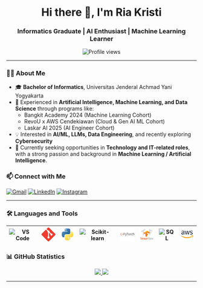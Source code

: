<h1 align="center">Hi there 👋, I'm Ria Kristi</h1>
<h3 align="center">Informatics Graduate | AI Enthusiast | Machine Learning Learner</h3>

<p align="center">
  <img src="https://komarev.com/ghpvc/?username=riakrst&color=blue" alt="Profile views"/>
</p>

---

### 👩‍💻 About Me
- 🎓 **Bachelor of Informatics**, Universitas Jenderal Achmad Yani Yogyakarta 
- 🌱 Experienced in **Artificial Intelligence, Machine Learning, and Data Science** through programs like:
  - Bangkit Academy 2024 (Machine Learning Cohort)  
  - RevoU x AWS Cendekiawan (Cloud & Gen AI ML Cohort)  
  - Laskar AI 2025 (AI Engineer Cohort)  
- 💡 Interested in **AI/ML, LLMs, Data Engineering**, and recently exploring **Cybersecurity**  
- 🚀 Currently seeking opportunities in **Technology and IT-related roles**, 
  with a strong passion and background in **Machine Learning / Artificial Intelligence**.

### 📫 Connect with Me
<p align="left">
  <a href="mailto:riakristibasri@gmail.com"><img src="https://img.icons8.com/color/48/gmail-new.png" width="40" alt="Gmail"/></a>
  <a href="https://www.linkedin.com/in/riakristi/"><img src="https://img.icons8.com/color/48/linkedin.png" width="40" alt="LinkedIn"/></a>
  <a href="https://instagram.com/riakrst"><img src="https://img.icons8.com/fluency/48/instagram-new.png" width="40" alt="Instagram"/></a>
</p>

---

### 🛠️ Languages and Tools
<img title="VS Code" alt="VS Code" width="40px" src="https://img.icons8.com/fluent/48/000000/visual-studio-code-2019.png">|<img title="git" alt="git" width="40px" src="https://raw.githubusercontent.com/github/explore/master/topics/git/git.png">|<img title="Python" alt="Python" width="40px" src="https://raw.githubusercontent.com/github/explore/master/topics/python/python.png">|<img title="Scikit-learn" alt="Scikit-learn" width="40px" src="https://upload.wikimedia.org/wikipedia/commons/0/05/Scikit_learn_logo_small.svg"> |<img title="PyTorch" alt="PyTorch" width="40px" src="https://raw.githubusercontent.com/github/explore/master/topics/pytorch/pytorch.png"> | <img title="TensorFlow" alt="TensorFlow" width="40px" src="https://raw.githubusercontent.com/github/explore/master/topics/tensorflow/tensorflow.png">|<img title="SQL" alt="SQL" width="40px" src="https://img.icons8.com/ios-filled/50/000000/sql.png"> |<img title="AWS" alt="AWS" width="40px" src="https://raw.githubusercontent.com/github/explore/master/topics/aws/aws.png">  
|--|--|--|--|--|--|--|--|

<!--
### 📂 Featured Projects
- 🖼️ [Kaloriku (Bangkit Academy Capstone)](https://github.com/C241-PS437-Kaloriku) – Image classification app for calorie estimation  
- 🤖 [Aetheria Chatbot (RevoU x AWS)](https://github.com/TimLimaCendikiawan/Aetheria) – Career planning chatbot powered by AWS PartyRock  
- 🗣️ [BISpeak (Laskar AI Capstone)](https://github.com/LaskarAI-BISpeak) – AI-powered project deployment in industry use-case  

---
-->

### 📊 GitHub Statistics
<div align="center">
  <a href="https://github.com/riakrst">
    <img src="https://github-readme-stats.vercel.app/api?username=riakrst&show_icons=true&theme=algolia&count_private=true" height="180em"/>
    <img src="https://github-readme-stats.vercel.app/api/top-langs/?username=riakrst&layout=compact&theme=algolia" height="180em"/>
  </a>
</div>

---
